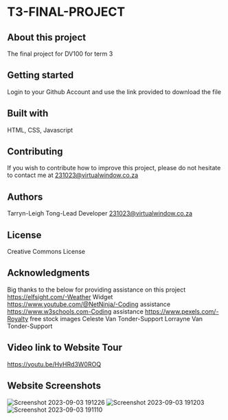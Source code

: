 # T3-FINAL-PROJECT
## About this project
The final project for DV100 for term 3
## Getting started
Login to your Github Account and use the link provided to download the file
## Built with
HTML, CSS, Javascript

## Contributing
If you wish to contribute how to improve this project, please do not hesitate to contact me at 231023@virtualwindow.co.za

## Authors
Tarryn-Leigh Tong-Lead Developer 231023@virtualwindow.co.za

## License
Creative Commons License

## Acknowledgments
Big thanks to the below for providing assistance on this project
https://elfsight.com/-Weather Widget
https://www.youtube.com/@NetNinja/-Coding assistance
https://www.w3schools.com-Coding assistance
https://www.pexels.com/-Royalty free stock images
Celeste Van Tonder-Support
Lorrayne Van Tonder-Support

## Video link to Website Tour
https://youtu.be/HyHRd3W0ROQ

## Website Screenshots
![Screenshot 2023-09-03 191226](https://github.com/TazzLeigh/T3-FINAL-PROJECT/assets/125860291/3508c828-e6cd-45aa-bd97-4a65e8cf317a)
![Screenshot 2023-09-03 191203](https://github.com/TazzLeigh/T3-FINAL-PROJECT/assets/125860291/a8d4a601-6601-4efd-8c6a-c4c63eda5164)
![Screenshot 2023-09-03 191110](https://github.com/TazzLeigh/T3-FINAL-PROJECT/assets/125860291/c16ef658-a20e-49d1-95d7-1de6baf7ec4d)



